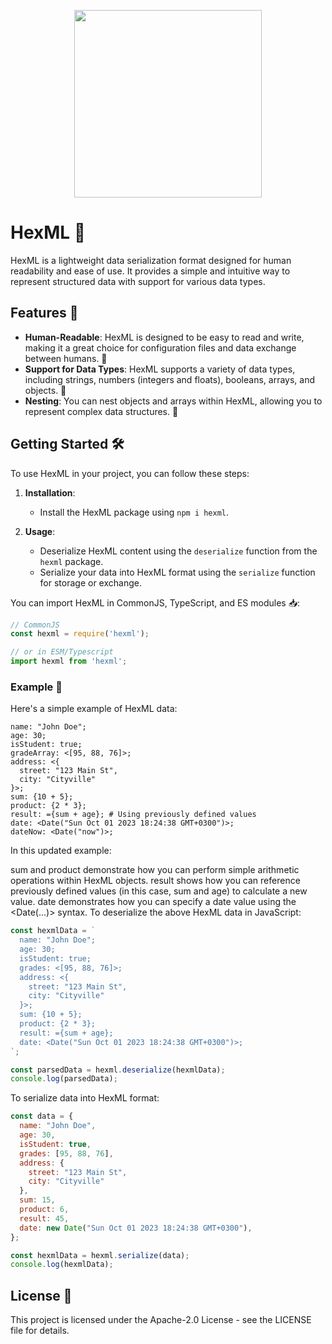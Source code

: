 <p align="center">
  <img width="300" src="https://github.com/MegalithOffical/hexml/blob/main/images/hexml-logo.jpg">
</p>

# HexML 📜

HexML is a lightweight data serialization format designed for human readability and ease of use. It provides a simple and intuitive way to represent structured data with support for various data types.

## Features 🚀

- **Human-Readable**: HexML is designed to be easy to read and write, making it a great choice for configuration files and data exchange between humans. 📖
- **Support for Data Types**: HexML supports a variety of data types, including strings, numbers (integers and floats), booleans, arrays, and objects. 💪
- **Nesting**: You can nest objects and arrays within HexML, allowing you to represent complex data structures. 🎁

## Getting Started 🛠️

To use HexML in your project, you can follow these steps:

1. **Installation**:
   - Install the HexML package using `npm i hexml`.

2. **Usage**:
   - Deserialize HexML content using the `deserialize` function from the `hexml` package.
   - Serialize your data into HexML format using the `serialize` function for storage or exchange.

You can import HexML in CommonJS, TypeScript, and ES modules 📥:
```javascript 
// CommonJS
const hexml = require('hexml');

// or in ESM/Typescript
import hexml from 'hexml';
```

### Example 📝

Here's a simple example of HexML data:

```hexml
name: "John Doe";
age: 30;
isStudent: true;
gradeArray: <[95, 88, 76]>;
address: <{
  street: "123 Main St",
  city: "Cityville"
}>;
sum: {10 + 5};
product: {2 * 3};
result: ={sum + age}; # Using previously defined values
date: <Date("Sun Oct 01 2023 18:24:38 GMT+0300")>;
dateNow: <Date("now")>;

```
In this updated example:

sum and product demonstrate how you can perform simple arithmetic operations within HexML objects.
result shows how you can reference previously defined values (in this case, sum and age) to calculate a new value.
date demonstrates how you can specify a date value using the <Date(...)> syntax.
To deserialize the above HexML data in JavaScript:

```javascript
const hexmlData = `
  name: "John Doe";
  age: 30;
  isStudent: true;
  grades: <[95, 88, 76]>;
  address: <{
    street: "123 Main St",
    city: "Cityville"
  }>;
  sum: {10 + 5};
  product: {2 * 3};
  result: ={sum + age};
  date: <Date("Sun Oct 01 2023 18:24:38 GMT+0300")>;
`;

const parsedData = hexml.deserialize(hexmlData);
console.log(parsedData);
```
To serialize data into HexML format:

```javascript
const data = {
  name: "John Doe",
  age: 30,
  isStudent: true,
  grades: [95, 88, 76],
  address: {
    street: "123 Main St",
    city: "Cityville"
  },
  sum: 15,
  product: 6,
  result: 45,
  date: new Date("Sun Oct 01 2023 18:24:38 GMT+0300"),
};

const hexmlData = hexml.serialize(data);
console.log(hexmlData);
```

## License 📜
This project is licensed under the Apache-2.0 License - see the LICENSE file for details.
